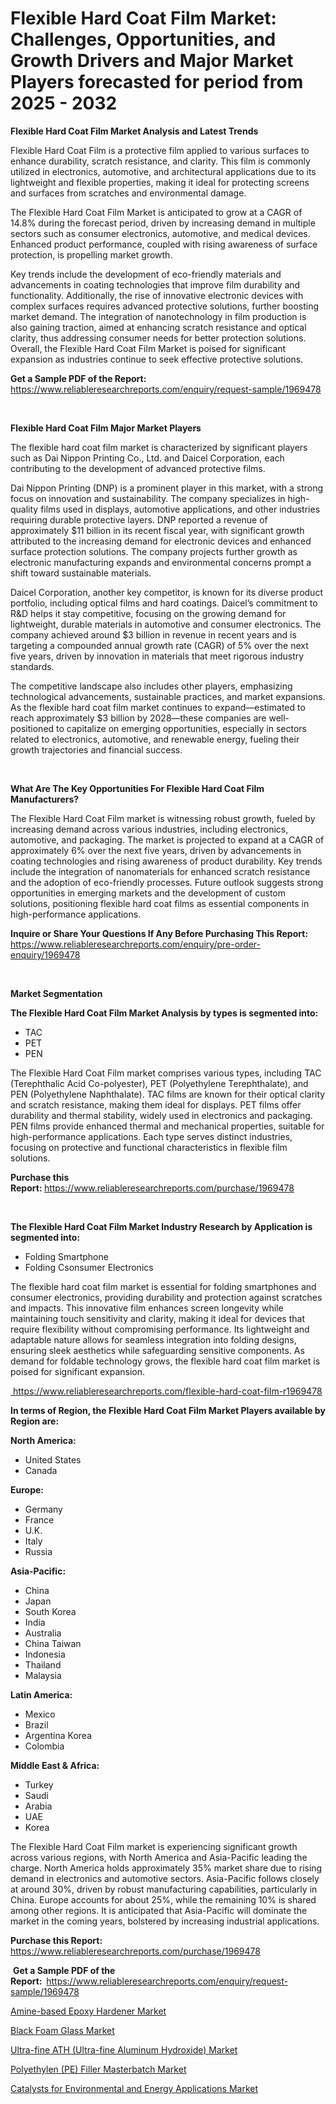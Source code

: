 <p><h1>Flexible Hard Coat Film Market: Challenges, Opportunities, and Growth Drivers and Major Market Players forecasted for period from 2025 - 2032</h1></p><p><strong>Flexible Hard Coat Film Market Analysis and Latest Trends</strong></p>
<p><p>Flexible Hard Coat Film is a protective film applied to various surfaces to enhance durability, scratch resistance, and clarity. This film is commonly utilized in electronics, automotive, and architectural applications due to its lightweight and flexible properties, making it ideal for protecting screens and surfaces from scratches and environmental damage.</p><p>The Flexible Hard Coat Film Market is anticipated to grow at a CAGR of 14.8% during the forecast period, driven by increasing demand in multiple sectors such as consumer electronics, automotive, and medical devices. Enhanced product performance, coupled with rising awareness of surface protection, is propelling market growth. </p><p>Key trends include the development of eco-friendly materials and advancements in coating technologies that improve film durability and functionality. Additionally, the rise of innovative electronic devices with complex surfaces requires advanced protective solutions, further boosting market demand. The integration of nanotechnology in film production is also gaining traction, aimed at enhancing scratch resistance and optical clarity, thus addressing consumer needs for better protection solutions. Overall, the Flexible Hard Coat Film Market is poised for significant expansion as industries continue to seek effective protective solutions.</p></p>
<p><strong>Get a Sample PDF of the Report:&nbsp;</strong> <a href="https://www.reliableresearchreports.com/enquiry/request-sample/1969478?utm_campaign=117&utm_medium=2&utm_source=Github&utm_content=ia&utm_term=04022025&utm_id=flexible-hard-coat-film">https://www.reliableresearchreports.com/enquiry/request-sample/1969478</a></p>
<p>&nbsp;</p>
<p><strong>Flexible Hard Coat Film Major Market Players</strong></p>
<p><p>The flexible hard coat film market is characterized by significant players such as Dai Nippon Printing Co., Ltd. and Daicel Corporation, each contributing to the development of advanced protective films. </p><p>Dai Nippon Printing (DNP) is a prominent player in this market, with a strong focus on innovation and sustainability. The company specializes in high-quality films used in displays, automotive applications, and other industries requiring durable protective layers. DNP reported a revenue of approximately $11 billion in its recent fiscal year, with significant growth attributed to the increasing demand for electronic devices and enhanced surface protection solutions. The company projects further growth as electronic manufacturing expands and environmental concerns prompt a shift toward sustainable materials.</p><p>Daicel Corporation, another key competitor, is known for its diverse product portfolio, including optical films and hard coatings. Daicel’s commitment to R&D helps it stay competitive, focusing on the growing demand for lightweight, durable materials in automotive and consumer electronics. The company achieved around $3 billion in revenue in recent years and is targeting a compounded annual growth rate (CAGR) of 5% over the next five years, driven by innovation in materials that meet rigorous industry standards.</p><p>The competitive landscape also includes other players, emphasizing technological advancements, sustainable practices, and market expansions. As the flexible hard coat film market continues to expand—estimated to reach approximately $3 billion by 2028—these companies are well-positioned to capitalize on emerging opportunities, especially in sectors related to electronics, automotive, and renewable energy, fueling their growth trajectories and financial success.</p></p>
<p>&nbsp;</p>
<p><strong>What Are The Key Opportunities For Flexible Hard Coat Film Manufacturers?</strong></p>
<p><p>The Flexible Hard Coat Film market is witnessing robust growth, fueled by increasing demand across various industries, including electronics, automotive, and packaging. The market is projected to expand at a CAGR of approximately 6% over the next five years, driven by advancements in coating technologies and rising awareness of product durability. Key trends include the integration of nanomaterials for enhanced scratch resistance and the adoption of eco-friendly processes. Future outlook suggests strong opportunities in emerging markets and the development of custom solutions, positioning flexible hard coat films as essential components in high-performance applications.</p></p>
<p><strong>Inquire or Share Your Questions If Any Before Purchasing This Report:</strong> <a href="https://www.reliableresearchreports.com/enquiry/pre-order-enquiry/1969478?utm_campaign=117&utm_medium=2&utm_source=Github&utm_content=ia&utm_term=04022025&utm_id=flexible-hard-coat-film">https://www.reliableresearchreports.com/enquiry/pre-order-enquiry/1969478</a></p>
<p>&nbsp;</p>
<p><strong>Market Segmentation</strong></p>
<p><strong>The Flexible Hard Coat Film Market Analysis by types is segmented into:</strong></p>
<p><ul><li>TAC</li><li>PET</li><li>PEN</li></ul></p>
<p><p>The Flexible Hard Coat Film market comprises various types, including TAC (Terephthalic Acid Co-polyester), PET (Polyethylene Terephthalate), and PEN (Polyethylene Naphthalate). TAC films are known for their optical clarity and scratch resistance, making them ideal for displays. PET films offer durability and thermal stability, widely used in electronics and packaging. PEN films provide enhanced thermal and mechanical properties, suitable for high-performance applications. Each type serves distinct industries, focusing on protective and functional characteristics in flexible film solutions.</p></p>
<p><strong>Purchase this Report:&nbsp;</strong><a href="https://www.reliableresearchreports.com/purchase/1969478?utm_campaign=117&utm_medium=2&utm_source=Github&utm_content=ia&utm_term=04022025&utm_id=flexible-hard-coat-film">https://www.reliableresearchreports.com/purchase/1969478</a></p>
<p>&nbsp;</p>
<p><strong>The Flexible Hard Coat Film Market Industry Research by Application is segmented into:</strong></p>
<p><ul><li>Folding Smartphone</li><li>Folding Csonsumer Electronics</li></ul></p>
<p><p>The flexible hard coat film market is essential for folding smartphones and consumer electronics, providing durability and protection against scratches and impacts. This innovative film enhances screen longevity while maintaining touch sensitivity and clarity, making it ideal for devices that require flexibility without compromising performance. Its lightweight and adaptable nature allows for seamless integration into folding designs, ensuring sleek aesthetics while safeguarding sensitive components. As demand for foldable technology grows, the flexible hard coat film market is poised for significant expansion.</p></p>
<p><a href="https://www.reliableresearchreports.com/flexible-hard-coat-film-r1969478?utm_campaign=117&utm_medium=2&utm_source=Github&utm_content=ia&utm_term=04022025&utm_id=flexible-hard-coat-film">&nbsp;https://www.reliableresearchreports.com/flexible-hard-coat-film-r1969478</a></p>
<p><strong>In terms of Region, the Flexible Hard Coat Film Market Players available by Region are:</strong></p>
<p>
    <p> <strong> North America: </strong>
        <ul>
            <li>United States</li>
            <li>Canada</li>
        </ul>
        </p> 
    <p> <strong> Europe: </strong>
        <ul>
            <li>Germany</li>
            <li>France</li>
            <li>U.K.</li>
            <li>Italy</li>
            <li>Russia</li>
        </ul>
        </p> 
    <p> <strong> Asia-Pacific: </strong>
        <ul>
            <li>China</li>
            <li>Japan</li>
            <li>South Korea</li>
            <li>India</li>
            <li>Australia</li>
            <li>China Taiwan</li>
            <li>Indonesia</li>
            <li>Thailand</li>
            <li>Malaysia</li>
        </ul>
        </p> 
    <p> <strong> Latin America: </strong>
        <ul>
            <li>Mexico</li>
            <li>Brazil</li>
            <li>Argentina Korea</li>
            <li>Colombia</li>
        </ul>
        </p> 
    <p> <strong> Middle East & Africa: </strong>
        <ul>
            <li>Turkey</li>
            <li>Saudi</li>
            <li>Arabia</li>
            <li>UAE</li>
            <li>Korea</li>
        </ul>
    </p>
    </p>
<p><p>The Flexible Hard Coat Film market is experiencing significant growth across various regions, with North America and Asia-Pacific leading the charge. North America holds approximately 35% market share due to rising demand in electronics and automotive sectors. Asia-Pacific follows closely at around 30%, driven by robust manufacturing capabilities, particularly in China. Europe accounts for about 25%, while the remaining 10% is shared among other regions. It is anticipated that Asia-Pacific will dominate the market in the coming years, bolstered by increasing industrial applications.</p></p>
<p><strong>Purchase this Report: </strong><a href="https://www.reliableresearchreports.com/purchase/1969478?utm_campaign=117&utm_medium=2&utm_source=Github&utm_content=ia&utm_term=04022025&utm_id=flexible-hard-coat-film">https://www.reliableresearchreports.com/purchase/1969478</a></p>
<p>&nbsp;<strong>Get a Sample PDF of the Report:&nbsp;&nbsp;</strong><a href="https://www.reliableresearchreports.com/enquiry/request-sample/1969478?utm_campaign=117&utm_medium=2&utm_source=Github&utm_content=ia&utm_term=04022025&utm_id=flexible-hard-coat-film">https://www.reliableresearchreports.com/enquiry/request-sample/1969478</a></p>
<p><strong></strong></p>
<p><p><a href="https://github.com/jaquelynhasenaue8/Market-Research-Report-List-1/blob/main/amine-based-epoxy-hardener-market.md?utm_campaign=117&utm_medium=2&utm_source=Github&utm_content=ia&utm_term=04022025&utm_id=flexible-hard-coat-film">Amine-based Epoxy Hardener Market</a></p><p><a href="https://github.com/xanaanenkaly/Market-Research-Report-List-1/blob/main/black-foam-glass-market.md?utm_campaign=117&utm_medium=2&utm_source=Github&utm_content=ia&utm_term=04022025&utm_id=flexible-hard-coat-film">Black Foam Glass Market</a></p><p><a href="https://github.com/arvelm4nthig/Market-Research-Report-List-1/blob/main/ultra-fine-ath-ultra-fine-aluminum-hydroxide-market.md?utm_campaign=117&utm_medium=2&utm_source=Github&utm_content=ia&utm_term=04022025&utm_id=flexible-hard-coat-film">Ultra-fine ATH (Ultra-fine Aluminum Hydroxide) Market</a></p><p><a href="https://github.com/memorirummy/Market-Research-Report-List-1/blob/main/polyethylen-pe-filler-masterbatch-market.md?utm_campaign=117&utm_medium=2&utm_source=Github&utm_content=ia&utm_term=04022025&utm_id=flexible-hard-coat-film">Polyethylen (PE) Filler Masterbatch Market</a></p><p><a href="https://github.com/phumlaaijem/Market-Research-Report-List-1/blob/main/catalysts-for-environmental-and-energy-applications-market.md?utm_campaign=117&utm_medium=2&utm_source=Github&utm_content=ia&utm_term=04022025&utm_id=flexible-hard-coat-film">Catalysts for Environmental and Energy Applications Market</a></p></p>